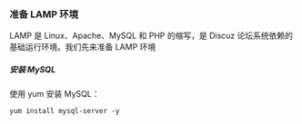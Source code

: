 ### 准备 LAMP 环境
LAMP 是 Linux、Apache、MySQL 和 PHP 的缩写，是 Discuz 论坛系统依赖的基础运行环境。我们先来准备 LAMP 环境

##### 安装 MySQL
使用 yum 安装 MySQL：
```base
yum install mysql-server -y
```
